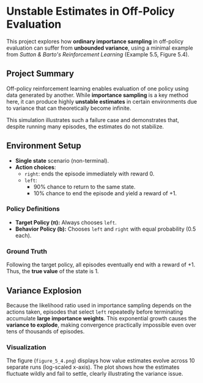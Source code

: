 
# Unstable Estimates in Off-Policy Evaluation

This project explores how **ordinary importance sampling** in off-policy evaluation can suffer from **unbounded variance**, using a minimal example from *Sutton & Barto's Reinforcement Learning* (Example 5.5, Figure 5.4).

## Project Summary

Off-policy reinforcement learning enables evaluation of one policy using data generated by another. While **importance sampling** is a key method here, it can produce highly **unstable estimates** in certain environments due to variance that can theoretically become infinite.

This simulation illustrates such a failure case and demonstrates that, despite running many episodes, the estimates do not stabilize.

## Environment Setup

- **Single state** scenario (non-terminal).
- **Action choices**:
  - `right`: ends the episode immediately with reward 0.
  - `left`:
    - 90% chance to return to the same state.
    - 10% chance to end the episode and yield a reward of +1.

### Policy Definitions

- **Target Policy (π):** Always chooses `left`.  
- **Behavior Policy (b):** Chooses `left` and `right` with equal probability (0.5 each).

### Ground Truth

Following the target policy, all episodes eventually end with a reward of +1. Thus, the **true value** of the state is 1.

## Variance Explosion

Because the likelihood ratio used in importance sampling depends on the actions taken, episodes that select `left` repeatedly before terminating accumulate **large importance weights**. This exponential growth causes the **variance to explode**, making convergence practically impossible even over tens of thousands of episodes.

### Visualization

The figure (`figure_5_4.png`) displays how value estimates evolve across 10 separate runs (log-scaled x-axis). The plot shows how the estimates fluctuate wildly and fail to settle, clearly illustrating the variance issue.
